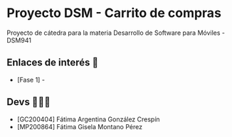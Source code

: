 # Proyecto DSM - Carrito de compras
Proyecto de cátedra para la materia Desarrollo de Software para Móviles - DSM941

## Enlaces de interés 👀
- [Fase 1] -

## Devs 👩🏻‍💻
* [GC200404] Fátima Argentina González Crespín 
* [MP200864] Fátima Gisela Montano Pérez



